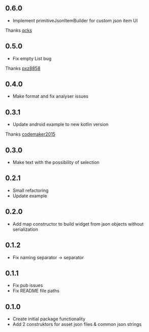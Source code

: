 ## 0.6.0

* Implement primitiveJsonItemBuilder for custom json item UI

Thanks [qcks](https://github.com/qcks)


## 0.5.0

* Fix empty List bug

Thanks [pxz8858](https://github.com/pxz8858)

## 0.4.0

* Make format and fix analyser issues

## 0.3.1

* Update android example to new kotlin version

Thanks [codemaker2015](https://github.com/codemaker2015)
## 0.3.0

* Make text with the possibility of selection

## 0.2.1

* Small refactoring
* Update example

## 0.2.0

* Add map constructor to build widget from json objects without serialization

## 0.1.2

* Fix naming separator -> separator

## 0.1.1

* Fix pub issues
* Fix README file paths

## 0.1.0

* Create initial package functionality
* Add 2 construktors for asset json files & common json strings
